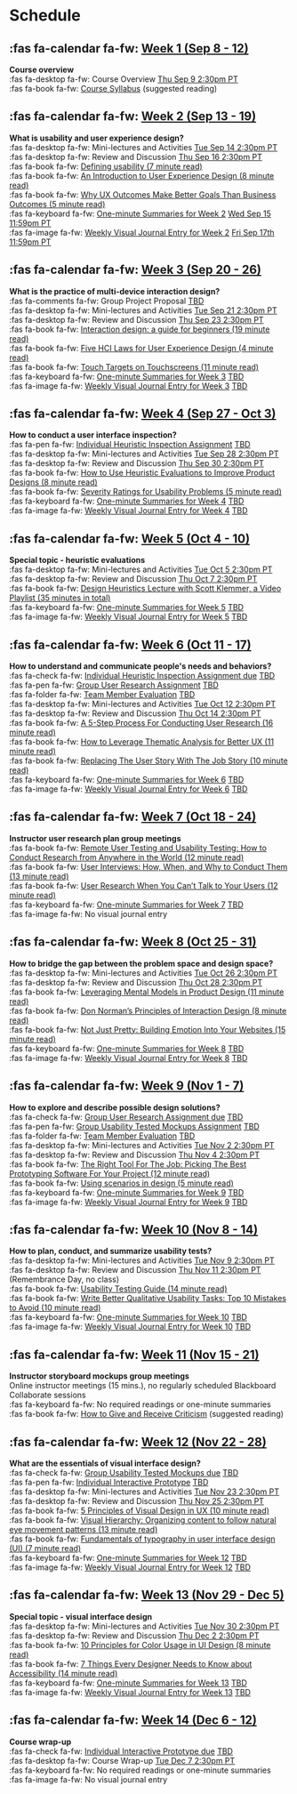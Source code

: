 # Schedule

## :fas fa-calendar fa-fw: [Week 1 (Sep 8 - 12)](https://canvas.sfu.ca/courses/64326/modules/items/2120561)
**Course overview**  
:fas fa-desktop fa-fw: Course Overview <span class='badge'> [Thu Sep 9 2:30pm PT](#)</span>  
:fas fa-book fa-fw: [Course Syllabus](https://canvas.sfu.ca/courses/64326/assignments/syllabus) (suggested reading)  

## :fas fa-calendar fa-fw: [Week 2 (Sep 13 - 19)](https://canvas.sfu.ca/courses/64326/modules/items/2120562)
**What is usability and user experience design?**  
:fas fa-desktop fa-fw: Mini-lectures and Activities <span class='badge'> [Tue Sep 14 2:30pm PT](#)</span>  
:fas fa-desktop fa-fw: Review and Discussion <span class='badge'> [Thu Sep 16 2:30pm PT](#)</span>  
:fas fa-book fa-fw: [Defining usability (7 minute read)](https://blog.prototypr.io/defining-usability-e7bf42e8abd0)  
:fas fa-book fa-fw: [An Introduction to User Experience Design (8 minute read)](https://marvelapp.com/blog/introduction-user-experience-design/)  
:fas fa-book fa-fw: [Why UX Outcomes Make Better Goals Than Business Outcomes (5 minute read)](https://articles.uie.com/why-ux-outcomes-make-better-goals-than-business-outcomes)  
:fas fa-keyboard fa-fw: [One-minute Summaries for Week 2](#) <span class='badge'> [Wed Sep 15 11:59pm PT](#)</span>   
:fas fa-image fa-fw: [Weekly Visual Journal Entry for Week 2](#) <span class='badge'> [Fri Sep 17th 11:59pm PT](https://www.timeanddate.com/worldclock/fixedtime.html?msg=CMPT-363+Week+2+Visual+Journal+Entry+Due+Date&iso=20210917T235900)</span>  

## :fas fa-calendar fa-fw: [Week 3 (Sep 20 - 26)](https://canvas.sfu.ca/courses/64326/modules/items/2120563)
**What is the practice of multi-device interaction design?**  
:fas fa-comments fa-fw: Group Project Proposal <span class='badge'> [TBD](#)</span>  
:fas fa-desktop fa-fw: Mini-lectures and Activities <span class='badge'> [Tue Sep 21 2:30pm PT](#)</span>  
:fas fa-desktop fa-fw: Review and Discussion <span class='badge'> [Thu Sep 23 2:30pm PT](#)</span>  
:fas fa-book fa-fw: [Interaction design: a guide for beginners (19 minute read)](https://uxplanet.org/interaction-design-a-guide-for-beginners-32ff2364b53f)  
:fas fa-book fa-fw: [Five HCI Laws for User Experience Design (4 minute read)](https://measuringu.com/hci-laws/)  
:fas fa-book fa-fw: [Touch Targets on Touchscreens (11 minute read)](https://www.nngroup.com/articles/touch-target-size/)   
:fas fa-keyboard fa-fw: [One-minute Summaries for Week 3](#) <span class='badge'> [TBD](#)</span>   
:fas fa-image fa-fw: [Weekly Visual Journal Entry for Week 3](#) <span class='badge'> [TBD](#)</span>  

## :fas fa-calendar fa-fw: [Week 4 (Sep 27 - Oct 3)](https://canvas.sfu.ca/courses/64326/modules/items/2120564)
**How to conduct a user interface inspection?**  
:fas fa-pen fa-fw: [Individual Heuristic Inspection Assignment](https://canvas.sfu.ca/courses/64326/assignments/662758) <span class='badge'> [TBD](#)</span>  
:fas fa-desktop fa-fw: Mini-lectures and Activities <span class='badge'> [Tue Sep 28 2:30pm PT](#)</span>   
:fas fa-desktop fa-fw: Review and Discussion <span class='badge'> [Thu Sep 30 2:30pm PT](#)</span>   
:fas fa-book fa-fw: [How to Use Heuristic Evaluations to Improve Product Designs (8 minute read)](https://xd.adobe.com/ideas/process/user-testing/how-to-heuristic-evaluation-analysis-ux-design/)  
:fas fa-book fa-fw: [Severity Ratings for Usability Problems (5 minute read)](https://www.nngroup.com/articles/how-to-rate-the-severity-of-usability-problems/)   
:fas fa-keyboard fa-fw: [One-minute Summaries for Week 4](#) <span class='badge'> [TBD](#)</span>  
:fas fa-image fa-fw: [Weekly Visual Journal Entry for Week 4](#) <span class='badge'> [TBD](#)</span>  

## :fas fa-calendar fa-fw: [Week 5 (Oct 4 - 10)](https://canvas.sfu.ca/courses/64326/modules/items/2120565)
**Special topic - heuristic evaluations**  
:fas fa-desktop fa-fw: Mini-lectures and Activities <span class='badge'> [Tue Oct 5 2:30pm PT](#)</span>  
:fas fa-desktop fa-fw: Review and Discussion <span class='badge'> [Thu Oct 7 2:30pm PT](#)</span>   
:fas fa-book fa-fw: [Design Heuristics Lecture with Scott Klemmer, a Video Playlist (35 minutes in total)](https://www.youtube.com/playlist?list=PLVtu1bDQijari7LfHOoSTdcpbWIkwZWIA)  
:fas fa-keyboard fa-fw: [One-minute Summaries for Week 5](#) <span class='badge'> [TBD](#)</span>  
:fas fa-image fa-fw: [Weekly Visual Journal Entry for Week 5](#) <span class='badge'> [TBD](#)</span>  

## :fas fa-calendar fa-fw: [Week 6 (Oct 11 - 17)](https://canvas.sfu.ca/courses/64326/modules/items/2120566)
**How to understand and communicate people's needs and behaviors?**  
:fas fa-check fa-fw: [Individual Heuristic Inspection Assignment due](#) <span class='badge'> [TBD](#)</span>  
:fas fa-pen fa-fw: [Group User Research Assignment](https://canvas.sfu.ca/courses/64326/assignments/662762) <span class='badge'> [TBD](#)</span>  
:fas fa-folder fa-fw: [Team Member Evaluation](#) <span class='badge'> [TBD](#)</span>  
:fas fa-desktop fa-fw: Mini-lectures and Activities <span class='badge'> [Tue Oct 12 2:30pm PT](#)</span>  
:fas fa-desktop fa-fw: Review and Discussion <span class='badge'> [Thu Oct 14 2:30pm PT](#)</span>  
:fas fa-book fa-fw: [A 5-Step Process For Conducting User Research (16 minute read)](https://www.smashingmagazine.com/2013/09/5-step-process-conducting-user-research/)  
:fas fa-book fa-fw: [How to Leverage Thematic Analysis for Better UX (11 minute read)](https://www.toptal.com/designers/ux-research/thematic-analysis-for-ux)  
:fas fa-book fa-fw: [Replacing The User Story With The Job Story (10 minute read)](https://jtbd.info/replacing-the-user-story-with-the-job-story-af7cdee10c27)  
:fas fa-keyboard fa-fw: [One-minute Summaries for Week 6](#) <span class='badge'> [TBD](#)</span>  
:fas fa-image fa-fw: [Weekly Visual Journal Entry for Week 6](#) <span class='badge'> [TBD](#)</span>  

## :fas fa-calendar fa-fw: [Week 7 (Oct 18 - 24)](https://canvas.sfu.ca/courses/64326/modules/items/2120567)
**Instructor user research plan group meetings**   
:fas fa-book fa-fw: [Remote User Testing and Usability Testing: How to Conduct Research from Anywhere in the World (12 minute read)](https://www.userinterviews.com/blog/remote-usability-testing-and-user-testing)  
:fas fa-book fa-fw: [User Interviews: How, When, and Why to Conduct Them (13 minute read)](https://www.nngroup.com/articles/user-interviews/)  
:fas fa-book fa-fw: [User Research When You Can’t Talk to Your Users (12 minute read)](https://alistapart.com/article/user-research-when-you-cant-talk-to-your-users/)  
:fas fa-keyboard fa-fw: [One-minute Summaries for Week 7](#) <span class='badge'> [TBD](#)</span>  
:fas fa-image fa-fw: No visual journal entry

## :fas fa-calendar fa-fw: [Week 8 (Oct 25 - 31)](https://canvas.sfu.ca/courses/64326/modules/items/2120568)
**How to bridge the gap between the problem space and design space?**  
:fas fa-desktop fa-fw: Mini-lectures and Activities <span class='badge'> [Tue Oct 26 2:30pm PT](#)</span>  
:fas fa-desktop fa-fw: Review and Discussion <span class='badge'> [Thu Oct 28 2:30pm PT](#)</span>  
:fas fa-book fa-fw: [Leveraging Mental Models in Product Design (11 minute read)](https://medium.com/swlh/leveraging-mental-models-in-ux-design-21ba8fbce22d)  
:fas fa-book fa-fw: [Don Norman’s Principles of Interaction Design (8 minute read)](https://medium.com/@sachinrekhi/don-normans-principles-of-interaction-design-51025a2c0f33)  
:fas fa-book fa-fw: [Not Just Pretty: Building Emotion Into Your Websites (15 minute read)](https://www.smashingmagazine.com/2012/04/building-emotion-into-your-websites/)  
:fas fa-keyboard fa-fw: [One-minute Summaries for Week 8](#) <span class='badge'>[TBD](#)</span>  
:fas fa-image fa-fw: [Weekly Visual Journal Entry for Week 8](#) <span class='badge'> [TBD](#)</span>  

## :fas fa-calendar fa-fw: [Week 9 (Nov 1 - 7)](https://canvas.sfu.ca/courses/64326/modules/items/2120569)
**How to explore and describe possible design solutions?**       
:fas fa-check fa-fw: [Group User Research Assignment due](#) <span class='badge'> [TBD](#)</span>  
:fas fa-pen fa-fw: [Group Usability Tested Mockups Assignment](https://canvas.sfu.ca/courses/64326/assignments/662760) <span class='badge'> [TBD](#)</span>  
:fas fa-folder fa-fw: [Team Member Evaluation](#) <span class='badge'> [TBD](#)</span>  
:fas fa-desktop fa-fw: Mini-lectures and Activities <span class='badge'> [Tue Nov 2 2:30pm PT](#)</span>  
:fas fa-desktop fa-fw: Review and Discussion <span class='badge'> [Thu Nov 4 2:30pm PT](#)</span>  
:fas fa-book fa-fw: [The Right Tool For The Job: Picking The Best Prototyping Software For Your Project (12 minute read)](https://uxdesign.cc/the-right-tool-for-the-job-picking-the-best-prototyping-software-for-your-project-6ddd5145d860)  
:fas fa-book fa-fw: [Using scenarios in design (5 minute read)](https://fordes.de/posts/usingscenariosindesign.html)  
:fas fa-keyboard fa-fw: [One-minute Summaries for Week 9](#) <span class='badge'> [TBD](#)</span>    
:fas fa-image fa-fw: [Weekly Visual Journal Entry for Week 9](#) <span class='badge'> [TBD](#)</span>  

## :fas fa-calendar fa-fw: [Week 10 (Nov 8 - 14)](https://canvas.sfu.ca/courses/64326/modules/items/2120570)
**How to plan, conduct, and summarize usability tests?**  
:fas fa-desktop fa-fw: Mini-lectures and Activities <span class='badge'> [Tue Nov 9 2:30pm PT](#)</span>  
:fas fa-desktop fa-fw: Review and Discussion <span class='badge'> [Thu Nov 11 2:30pm PT](#)</span> (Remembrance Day, no class)  
:fas fa-book fa-fw: [Usability Testing Guide (14 minute read)](https://boxesandarrows.com/usability-testing-guide/)  
:fas fa-book fa-fw: [Write Better Qualitative Usability Tasks: Top 10 Mistakes to Avoid (10 minute read)](https://www.nngroup.com/articles/better-usability-tasks/)  
:fas fa-keyboard fa-fw: [One-minute Summaries for Week 10](#) <span class='badge'> [TBD](#)</span>  
:fas fa-image fa-fw: [Weekly Visual Journal Entry for Week 10](#) <span class='badge'> [TBD](#)</span>  

## :fas fa-calendar fa-fw: [Week 11 (Nov 15 - 21)](https://canvas.sfu.ca/courses/64326/modules/items/2120571)
**Instructor storyboard mockups group meetings**  
Online instructor meetings (15 mins.), no regularly scheduled Blackboard Collaborate sessions  
:fas fa-keyboard fa-fw: No required readings or one-minute summaries   
:fas fa-book fa-fw: [How to Give and Receive Criticism](http://scottberkun.com/essays/35-how-to-give-and-receive-criticism/) (suggested reading)  

## :fas fa-calendar fa-fw: [Week 12 (Nov 22 - 28)](https://canvas.sfu.ca/courses/64326/modules/items/2120572)
**What are the essentials of visual interface design?**  
:fas fa-check fa-fw: [Group Usability Tested Mockups due](#) <span class='badge'> [TBD](#)</span>    
:fas fa-pen fa-fw: [Individual Interactive Prototype](https://canvas.sfu.ca/courses/64326/assignments/662759) <span class='badge'> [TBD](#)</span>  
:fas fa-desktop fa-fw: Mini-lectures and Activities <span class='badge'> [Tue Nov 23 2:30pm PT](#)</span>  
:fas fa-desktop fa-fw: Review and Discussion <span class='badge'> [Thu Nov 25 2:30pm PT](#)</span>  
:fas fa-book fa-fw: [5 Principles of Visual Design in UX (10 minute read)](https://www.nngroup.com/articles/principles-visual-design/)  
:fas fa-book fa-fw: [Visual Hierarchy: Organizing content to follow natural eye movement patterns (13 minute read)](https://www.interaction-design.org/literature/article/visual-hierarchy-organizing-content-to-follow-natural-eye-movement-patterns)  
:fas fa-book fa-fw: [Fundamentals of typography in user interface design (UI) (7 minute read)](https://uxdesign.cc/fundamentals-of-typography-in-user-interface-design-ui-67cdd13bfa24)  
:fas fa-keyboard fa-fw: [One-minute Summaries for Week 12](#) <span class='badge'> [TBD](#)</span>  
:fas fa-image fa-fw: [Weekly Visual Journal Entry for Week 12](#) <span class='badge'> [TBD](#)</span>  

## :fas fa-calendar fa-fw: [Week 13 (Nov 29 - Dec 5)](https://canvas.sfu.ca/courses/64326/modules/items/2120573)
**Special topic - visual interface design**  
:fas fa-desktop fa-fw: Mini-lectures and Activities <span class='badge'> [Tue Nov 30 2:30pm PT](#)</span>  
:fas fa-desktop fa-fw: Review and Discussion <span class='badge'> [Thu Dec 2 2:30pm PT](#)</span>  
:fas fa-book fa-fw: [10 Principles for Color Usage in UI Design (8 minute read)](https://uxdesign.cc/10-principles-for-color-usage-in-ui-design-65174b213004)  
:fas fa-book fa-fw: [7 Things Every Designer Needs to Know about Accessibility (14 minute read)](https://medium.com/salesforce-ux/7-things-every-designer-needs-to-know-about-accessibility-64f105f0881b)  
:fas fa-keyboard fa-fw: [One-minute Summaries for Week 13](#) <span class='badge'> [TBD](#)</span>  
:fas fa-image fa-fw: [Weekly Visual Journal Entry for Week 13](#) <span class='badge'> [TBD](#)</span>  

## :fas fa-calendar fa-fw: [Week 14 (Dec 6 - 12)](https://canvas.sfu.ca/courses/64326/modules/items/2120574)
**Course wrap-up**  
:fas fa-check fa-fw: [Individual Interactive Prototype due](#) <span class='badge'> [TBD](#)</span>  
:fas fa-desktop fa-fw: Course Wrap-up <span class='badge'> [Tue Dec 7 2:30pm PT](#)</span>  
:fas fa-keyboard fa-fw: No required readings or one-minute summaries   
:fas fa-image fa-fw: No visual journal entry
